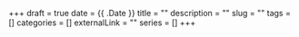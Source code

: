 
+++ 
draft = true
date = {{ .Date }}
title = ""
description = ""
slug = "" 
tags = []
categories = []
externalLink = ""
series = []
+++

